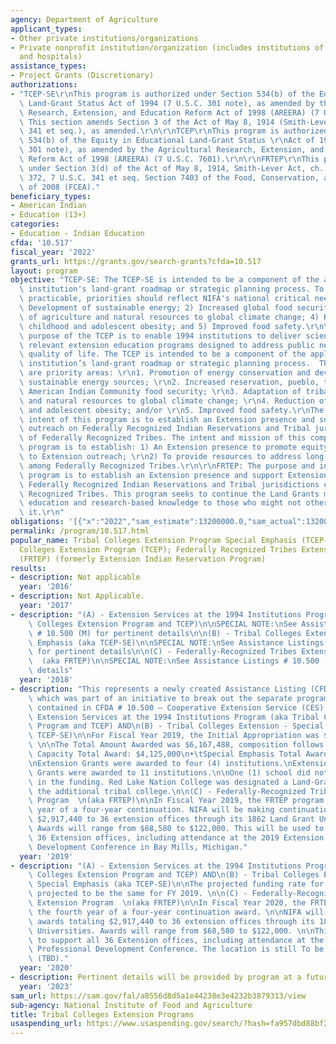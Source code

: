 ```yaml
---
agency: Department of Agriculture
applicant_types:
- Other private institutions/organizations
- Private nonprofit institution/organization (includes institutions of higher education
  and hospitals)
assistance_types:
- Project Grants (Discretionary)
authorizations:
- "TCEP-SE\r\nThis program is authorized under Section 534(b) of the Equity in Educational\
  \ Land-Grant Status Act of 1994 (7 U.S.C. 301 note), as amended by the Agricultural\
  \ Research, Extension, and Education Reform Act of 1998 (AREERA) (7 U.S.C. 7601).\
  \ This section amends Section 3 of the Act of May 8, 1914 (Smith-Lever Act) (7 U.S.C.\
  \ 341 et seq.), as amended.\r\n\r\nTCEP\r\nThis program is authorized under Section\
  \ 534(b) of the Equity in Educational Land-Grant Status \r\nAct of 1994 (7 U.S.C.\
  \ 301 note), as amended by the Agricultural Research, Extension, and \r\nEducation\
  \ Reform Act of 1998 (AREERA) (7 U.S.C. 7601).\r\n\r\nFRTEP\r\nThis program is authorized\
  \ under Section 3(d) of the Act of May 8, 1914, Smith-Lever Act, ch. 79, 38 Stat.\
  \ 372, 7 U.S.C. 341 et seq. Section 7403 of the Food, Conservation, and Energy Act\
  \ of 2008 (FCEA)."
beneficiary_types:
- American Indian
- Education (13+)
categories:
- Education - Indian Education
cfda: '10.517'
fiscal_year: '2022'
grants_url: https://grants.gov/search-grants?cfda=10.517
layout: program
objective: "TCEP-SE: The TCEP-SE is intended to be a component of the applicant 1994\
  \ institution's land-grant roadmap or strategic planning process. To the extent\
  \ practicable, priorities should reflect NIFA's national critical needs areas: 1)\
  \ Development of sustainable energy; 2) Increased global food security; 3) Adaptation\
  \ of agriculture and natural resources to global climate change; 4) Reduction of\
  \ childhood and adolescent obesity; and 5) Improved food safety.\r\n\r\nTCEP: The\
  \ purpose of the TCEP is to enable 1994 institutions to deliver science-based, culturally\
  \ relevant extension education programs designed to address public needs and improve\
  \ quality of life. The TCEP is intended to be a component of the applicant 1994\
  \ institution’s land-grant roadmap or strategic planning process.  The following\
  \ are priority areas: \r\n1. Promotion of energy conservation and development of\
  \ sustainable energy sources; \r\n2. Increased reservation, pueblo, tribal or other\
  \ American Indian Community food security; \r\n3. Adaptation of tribal agriculture\
  \ and natural resources to global climate change; \r\n4. Reduction of childhood\
  \ and adolescent obesity; and/or \r\n5. Improved food safety.\r\nThe purpose and\
  \ intent of this program is to establish an Extension presence and support Extension\
  \ outreach on Federally Recognized Indian Reservations and Tribal jurisdictions\
  \ of Federally Recognized Tribes. The intent and mission of this competitive grant\
  \ program is to establish: 1) An Extension presence to promote equity in access\
  \ to Extension outreach; \r\n2) To provide resources to address long-standing need\
  \ among Federally Recognized Tribes.\r\n\r\nFRTEP: The purpose and intent of this\
  \ program is to establish an Extension presence and support Extension outreach on\
  \ Federally Recognized Indian Reservations and Tribal jurisdictions of Federally\
  \ Recognized Tribes. This program seeks to continue the Land Grants mission of inclusion--providing\
  \ education and research-based knowledge to those who might not otherwise receive\
  \ it.\r\n"
obligations: '[{"x":"2022","sam_estimate":13200000.0,"sam_actual":13200000.0,"usa_spending_actual":246000.0},{"x":"2023","sam_estimate":1000000.0,"sam_actual":0.0,"usa_spending_actual":273000.0},{"x":"2024","sam_estimate":0.0,"sam_actual":0.0,"usa_spending_actual":273000.0}]'
permalink: /program/10.517.html
popular_name: Tribal Colleges Extension Program Special Emphasis (TCEP-SE); Tribal
  Colleges Extension Program (TCEP); Federally Recognized Tribes Extension Program
  (FRTEP) (formerly Extension Indian Reservation Program)
results:
- description: Not applicable
  year: '2016'
- description: Not Applicable.
  year: '2017'
- description: "(A) - Extension Services at the 1994 Institutions Program \n(aka Tribal\
    \ Colleges Extension Program and TCEP)\n\nSPECIAL NOTE:\nSee Assistance Listings\
    \ # 10.500 (M) for pertinent details\n\n(B) - Tribal Colleges Extension - Special\
    \ Emphasis (aka TCEP-SE)\n\nSPECIAL NOTE:\nSee Assistance Listings # 10.500 (BB)\
    \ for pertinent details\n\n(C) - Federally-Recognized Tribes Extension Program\
    \  (aka FRTEP)\n\nSPECIAL NOTE:\nSee Assistance Listings # 10.500 (L) for pertinent\
    \ details"
  year: '2018'
- description: "This represents a newly created Assistance Listing (CFDA) number,\
    \ which was part of an initiative to break out the separate programs formerly\
    \ contained in CFDA # 10.500 – Cooperative Extension Service (CES). \n\n(A) -\
    \ Extension Services at the 1994 Institutions Program (aka Tribal Colleges Extension\
    \ Program and TCEP) AND\n(B) - Tribal Colleges Extension - Special Emphasis (aka\
    \ TCEP-SE)\n\nFor Fiscal Year 2019, the Initial Appropriation was $6,446,000.\
    \ \n\nThe Total Amount Awarded was $6,167,488, composition follows:\n•\tExtension\
    \ Capacity Total Award: $4,125,000\n•\tSpecial Emphasis Total Award: $2,042,488\n\
    \nExtension Grants were awarded to four (4) institutions.\nExtension Special Emphasis\
    \ Grants were awarded to 11 institutions.\n\nOne (1) school did not participate\
    \ in the funding. Red Lake Nation College was designated a Land-Grant and was\
    \ the additional tribal college.\n\n(C) - Federally-Recognized Tribes Extension\
    \ Program  \n(aka FRTEP)\n\nIn Fiscal Year 2019, the FRTEP program is in the third\
    \ year of a four-year continuation. NIFA will be making continuation awards totaling\
    \ $2,917,440 to 36 extension offices through its 1862 Land Grant Universities.\
    \ Awards will range from $68,580 to $122,000. This will be used to support all\
    \ 36 Extension offices, including attendance at the 2019 Extension Professional\
    \ Development Conference in Bay Mills, Michigan."
  year: '2019'
- description: "(A) - Extension Services at the 1994 Institutions Program (aka Tribal\
    \ Colleges Extension Program and TCEP) AND\n(B) - Tribal Colleges Extension -\
    \ Special Emphasis (aka TCEP-SE)\n\nThe projected funding rate for FY 2020 is\
    \ projected to be the same for FY 2019. \n\n(C) - Federally-Recognized Tribes\
    \ Extension Program  \n(aka FRTEP)\n\nIn Fiscal Year 2020, the FRTEP program represents\
    \ the fourth year of a four-year continuation award. \n\nNIFA will be making continuation\
    \ awards totaling $2,917,440 to 36 extension offices through its 1862 Land Grant\
    \ Universities. Awards will range from $68,580 to $122,000. \n\nThis will be used\
    \ to support all 36 Extension offices, including attendance at the 2020 Extension\
    \ Professional Development Conference. The location is still To be Determined\
    \ (TBD)."
  year: '2020'
- description: Pertinent details will be provided by program at a future date.
  year: '2023'
sam_url: https://sam.gov/fal/a8556d8d5a1e44238e3e4232b3879313/view
sub-agency: National Institute of Food and Agriculture
title: Tribal Colleges Extension Programs
usaspending_url: https://www.usaspending.gov/search/?hash=fa957dbd88bf29304cc346c57c2b0a9b
---
```

